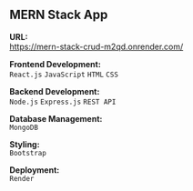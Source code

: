 ## MERN Stack App

**URL:**\
https://mern-stack-crud-m2qd.onrender.com/

**Frontend Development:**\
`React.js` `JavaScript` `HTML` `CSS`

**Backend Development:**\
`Node.js` `Express.js` `REST API`

**Database Management:**\
`MongoDB`
  
**Styling:**\
`Bootstrap`
  
**Deployment:**\
`Render`
